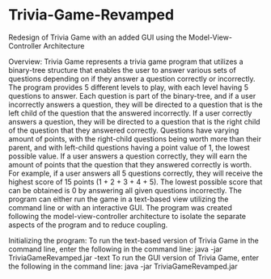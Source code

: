 # Trivia-Game-Revamped
Redesign of Trivia Game with an added GUI using the Model-View-Controller Architecture

Overview:
Trivia Game represents a trivia game program that utilizes a binary-tree structure that enables the user to answer various sets of questions depending on if they answer a question correctly or incorrectly.
The program provides 5 different levels to play, with each level having 5 questions to answer.
Each question is part of the binary-tree, and if a user incorrectly answers a question, they will be directed to a question that is the left child of the question that the answered incorrectly.
If a user correctly answers a question, they will be directed to a question that is the right child of the question that they answered correctly.
Questions have varying amount of points, with the right-child questions being worth more than their parent, and with left-child questions having a point value of 1, the lowest possible value.
If a user answers a question correctly, they will earn the amount of points that the question that they answered correctly is worth.
For example, if a user answers all 5 questions correctly, they will receive the highest score of 15 points (1 + 2 + 3 + 4 + 5).
The lowest possible score that can be obtained is 0 by answering all given questions incorrectly.
The program can either run the game in a text-based view utilizing the command line  or with an interactive GUI.
The program was created following the model-view-controller architecture to isolate the separate aspects of the program and to reduce coupling.


Initializing the program:
To run the text-based version of Trivia Game in the command line, enter the following in the command line: java -jar TriviaGameRevamped.jar -text
To run the GUI version of Trivia Game, enter the following in the command line: java -jar TriviaGameRevamped.jar
